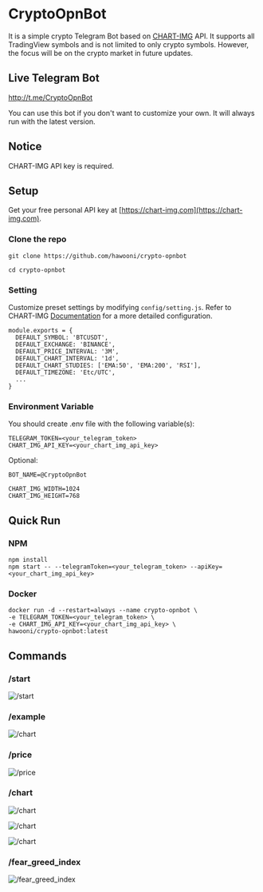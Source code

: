 # CryptoOpnBot

It is a simple crypto Telegram Bot based on [CHART-IMG](https://chart-img.com) API. It supports all TradingView symbols and is not limited to only crypto symbols. However, the focus will be on the crypto market in future updates.

## Live Telegram Bot

http://t.me/CryptoOpnBot

You can use this bot if you don't want to customize your own. It will always run with the latest version.

## Notice

CHART-IMG API key is required.

## Setup

Get your free personal API key at [https://chart-img.com](https://chart-img.com).

### Clone the repo

```
git clone https://github.com/hawooni/crypto-opnbot

cd crypto-opnbot
```

### Setting

Customize preset settings by modifying `config/setting.js`. Refer to CHART-IMG [Documentation](https://doc.chart-img.com) for a more detailed configuration.

```
module.exports = {
  DEFAULT_SYMBOL: 'BTCUSDT',
  DEFAULT_EXCHANGE: 'BINANCE',
  DEFAULT_PRICE_INTERVAL: '3M',
  DEFAULT_CHART_INTERVAL: '1d',
  DEFAULT_CHART_STUDIES: ['EMA:50', 'EMA:200', 'RSI'],
  DEFAULT_TIMEZONE: 'Etc/UTC',
  ...
}
```

### Environment Variable

You should create .env file with the following variable(s):

```
TELEGRAM_TOKEN=<your_telegram_token>
CHART_IMG_API_KEY=<your_chart_img_api_key>
```

Optional:

```
BOT_NAME=@CryptoOpnBot

CHART_IMG_WIDTH=1024
CHART_IMG_HEIGHT=768
```

## Quick Run

### NPM

```
npm install
npm start -- --telegramToken=<your_telegram_token> --apiKey=<your_chart_img_api_key>
```

### Docker

```
docker run -d --restart=always --name crypto-opnbot \
-e TELEGRAM_TOKEN=<your_telegram_token> \
-e CHART_IMG_API_KEY=<your_chart_img_api_key> \
hawooni/crypto-opnbot:latest
```

## Commands

### /start

![/start](doc/image/start.png?raw=true)

### /example

![/chart](doc/image/example.png?raw=true)

### /price

![/price](doc/image/price.png?raw=true)

### /chart

![/chart](doc/image/chart.png?raw=true)

![/chart](doc/image/chart-interval.png?raw=true)

![/chart](doc/image/chart-indicator.png?raw=true)

### /fear_greed_index

![/fear_greed_index](doc/image/fear_greed_index.png?raw=true)
